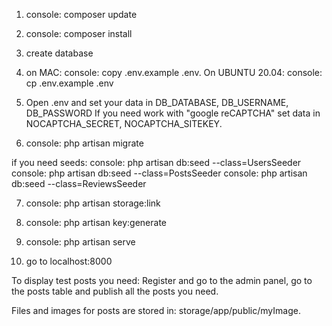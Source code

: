 1) console: composer update

2) console: composer install

3) create database

4) on MAC: console: copy .env.example .env. On UBUNTU 20.04: console: cp .env.example .env

5)  Open .env and set your data in DB_DATABASE, DB_USERNAME, DB_PASSWORD 
    If you need work with "google reCAPTCHA" set data in NOCAPTCHA_SECRET, NOCAPTCHA_SITEKEY. 
      
6) console: php artisan migrate
       
 if you need seeds: 
     console: php artisan db:seed --class=UsersSeeder
     console: php artisan db:seed --class=PostsSeeder
     console: php artisan db:seed --class=ReviewsSeeder

7) console: php artisan storage:link

8) console: php artisan key:generate 

9) console: php artisan serve

10) go to localhost:8000

To display test posts you need: Register and go to the admin panel, 
go to the posts table and publish all the posts you need.

Files and images for posts are stored in: storage/app/public/myImage.

